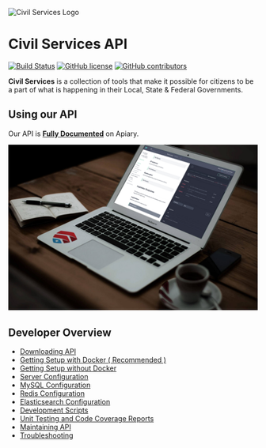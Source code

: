 ![Civil Services Logo](https://cdn.civil.services/common/github-logo.png "Civil Services Logo")

Civil Services API
===

[![Build Status](https://circleci.com/gh/CivilServiceUSA/api/tree/master.svg?style=shield)](https://circleci.com/gh/CivilServiceUSA/api/tree/master) [![GitHub license](https://img.shields.io/badge/license-MIT-blue.svg?style=flat)](https://raw.githubusercontent.com/CivilServiceUSA/api/master/LICENSE) [![GitHub contributors](https://img.shields.io/github/contributors/CivilServiceUSA/api.svg)](https://github.com/CivilServiceUSA/api/graphs/contributors)

__Civil Services__ is a collection of tools that make it possible for citizens to be a part of what is happening in their Local, State & Federal Governments.


Using our API
---

Our API is __[Fully Documented](http://docs.civilservices.apiary.io)__ on Apiary.

[![API Documentation](docs/img/apiary.jpg)](http://docs.civilservices.apiary.io)


Developer Overview
---

* [Downloading API](docs/downloading-api.md)
* [Getting Setup with Docker ( Recommended )](docs/getting-setup-with-docker.md)
* [Getting Setup without Docker](docs/getting-setup-without-docker.md)
* [Server Configuration](docs/server-configuration.md)
* [MySQL Configuration](docs/mysql-configuration.md)
* [Redis Configuration](docs/redis-configuration.md)
* [Elasticsearch Configuration](docs/elasticsearch-configuration.md)
* [Development Scripts](docs/development-scripts.md)
* [Unit Testing and Code Coverage Reports](docs/unit-testing-and-code-coverage-reports.md)
* [Maintaining API](docs/maintaining-api.md)
* [Troubleshooting](docs/troubleshooting.md)